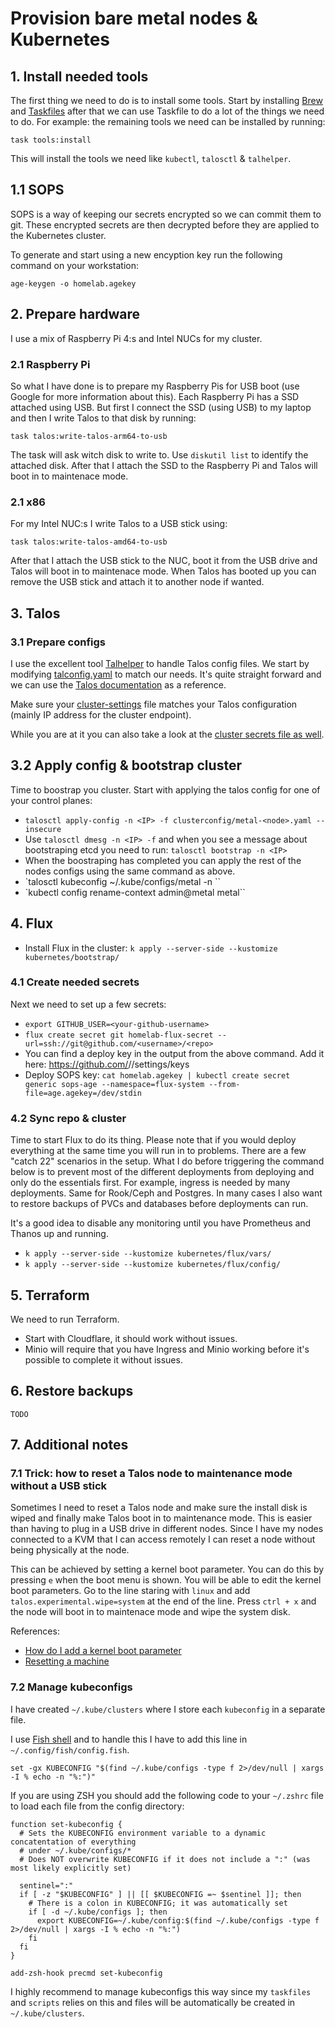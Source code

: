# Provision bare metal nodes & Kubernetes

## 1. Install needed tools

The first thing we need to do is to install some tools. Start by installing [Brew](https://brew.sh/) and [Taskfiles](https://taskfile.dev) after that we can use Taskfile to do a lot of the things we need to do.
For example: the remaining tools we need can be installed by running:

```shell
task tools:install
```

This will install the tools we need like `kubectl`, `talosctl` & `talhelper`.

## 1.1 SOPS

SOPS is a way of keeping our secrets encrypted so we can commit them to git. These encrypted secrets are then decrypted before they are applied to the Kubernetes cluster.

To generate and start using a new encyption key run the following command on your workstation:

```shell
age-keygen -o homelab.agekey
```

## 2. Prepare hardware

I use a mix of Raspberry Pi 4:s and Intel NUCs for my cluster.

### 2.1 Raspberry Pi

So what I have done is to prepare my Raspberry Pis for USB boot (use Google for more information about this). Each Raspberry Pi has a SSD attached using USB.
But first I connect the SSD (using USB) to my laptop and then I write Talos to that disk by running:

```shell
task talos:write-talos-arm64-to-usb
```

The task will ask witch disk to write to. Use `diskutil list` to identify the attached disk. After that I attach the SSD to the Raspberry Pi and Talos will boot in to maintenace mode.

### 2.1 x86

For my Intel NUC:s I write Talos to a USB stick using:

```shell
task talos:write-talos-amd64-to-usb
```

After that I attach the USB stick to the NUC, boot it from the USB drive and Talos will boot in to maintenace mode. When Talos has booted up you can remove the USB stick and attach it to another node if wanted.

## 3. Talos

### 3.1 Prepare configs

I use the excellent tool [Talhelper](https://github.com/budimanjojo/talhelper) to handle Talos config files. We start by modifying [talconfig.yaml](../../infrastructure/talos/clusterconfig/talosconfig) to match our needs.
It's quite straight forward and we can use the [Talos documentation](https://www.talos.dev/latest/reference/configuration/) as a reference.

Make sure your [cluster-settings](../../kubernetes/flux/config/cluster.yaml) file matches your Talos configuration (mainly IP address for the cluster endpoint).

While you are at it you can also take a look at the [cluster secrets file as well](../../kubernetes/flux/config/sops.cluster-secrets.yaml).

## 3.2 Apply config & bootstrap cluster

Time to boostrap you cluster. Start with applying the talos config for one of your control planes:

* `talosctl apply-config -n <IP> -f clusterconfig/metal-<node>.yaml --insecure`
* Use `talosctl dmesg -n <IP> -f` and when you see a message about bootstraping etcd you need to run: `talosctl bootstrap -n <IP>`
* When the boostraping has completed you can apply the rest of the nodes configs using the same command as above.
* `talosctl kubeconfig ~/.kube/configs/metal -n <IP>``
* `kubectl config rename-context admin@metal metal``

## 4. Flux

* Install Flux in the cluster: `k apply --server-side --kustomize kubernetes/bootstrap/`

### 4.1 Create needed secrets

Next we need to set up a few secrets:

* `export GITHUB_USER=<your-github-username>`
* `flux create secret git homelab-flux-secret --url=ssh://git@github.com/<username>/<repo>`
* You can find a deploy key in the output from the above command. Add it here: https://github.com/<username>/<repo>/settings/keys
* Deploy SOPS key: `cat homelab.agekey | kubectl create secret generic sops-age --namespace=flux-system --from-file=age.agekey=/dev/stdin`

### 4.2 Sync repo & cluster

Time to start Flux to do its thing. Please note that if you would deploy everything at the same time you will run in to problems. There are a few "catch 22" scenarios in the setup. What I do before triggering the command below is to prevent most of the different deployments from deploying and only do the essentials first. For example, ingress is needed by many deployments. Same for Rook/Ceph and Postgres. In many cases I also want to restore backups of PVCs and databases before deployments can run.

It's a good idea to disable any monitoring until you have Prometheus and Thanos up and running.

* `k apply --server-side --kustomize kubernetes/flux/vars/`
* `k apply --server-side --kustomize kubernetes/flux/config/`

## 5. Terraform

We need to run Terraform.

* Start with Cloudflare, it should work without issues.
* Minio will require that you have Ingress and Minio working before it's possible to complete it without issues.

## 6. Restore backups

`TODO`

## 7. Additional notes

### 7.1 Trick: how to reset a Talos node to maintenance mode without a USB stick

Sometimes I need to reset a Talos node and make sure the install disk is wiped and finally make Talos boot in to maintenance mode. This is easier than having to plug in a USB drive in different nodes.
Since I have my nodes connected to a KVM that I can access remotely I can reset a node without being physically at the node.

This can be achieved by setting a kernel boot parameter. You can do this by pressing `e` when the boot menu is shown. You will be able to edit the kernel boot parameters.
Go to the line staring with `linux` and add `talos.experimental.wipe=system` at the end of the line.
Press `ctrl + x` and the node will boot in to maintenace mode and wipe the system disk.

References:

- [How do I add a kernel boot parameter](https://askubuntu.com/questions/19486/how-do-i-add-a-kernel-boot-parameter)
- [Resetting a machine](https://www.talos.dev/v1.1/talos-guides/resetting-a-machine/)

### 7.2 Manage kubeconfigs

I have created `~/.kube/clusters` where I store each `kubeconfig` in a separate file.

I use [Fish shell](https://fishshell.com/) and to handle this I have to add this line in `~/.config/fish/config.fish`.

```shell
set -gx KUBECONFIG "$(find ~/.kube/configs -type f 2>/dev/null | xargs -I % echo -n "%:")"
```

If you are using ZSH you should add the following code to your `~/.zshrc` file to load each file from the config directory:

```shell
function set-kubeconfig {
  # Sets the KUBECONFIG environment variable to a dynamic concatentation of everything
  # under ~/.kube/configs/*
  # Does NOT overwrite KUBECONFIG if it does not include a ":" (was most likely explicitly set)

  sentinel=":"
  if [ -z "$KUBECONFIG" ] || [[ $KUBECONFIG =~ $sentinel ]]; then
    # There is a colon in KUBECONFIG; it was automatically set
    if [ -d ~/.kube/configs ]; then
      export KUBECONFIG=~/.kube/config:$(find ~/.kube/configs -type f 2>/dev/null | xargs -I % echo -n "%:")
    fi
  fi
}

add-zsh-hook precmd set-kubeconfig
```

I highly recommend to manage kubeconfigs this way since my `taskfiles` and `scripts` relies on this and files will be automatically be created in `~/.kube/clusters`.

